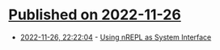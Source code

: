 # [Published on 2022-11-26](index.md)

* [2022-11-26, 22:22:04](https://lobste.rs/s/cmoxll/using_nrepl_as_system_interface) - [Using nREPL as System Interface](https://yogthos.net/posts/2022-11-26-nREPL-system-interaction.html)
